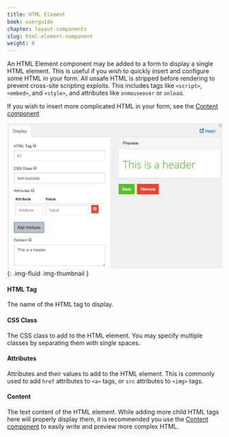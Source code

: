 ```yaml
---
title: HTML Element
book: userguide
chapter: layout-components
slug: html-element-component
weight: 8
---
```

An HTML Element component may be added to a form to display a single HTML element. This is useful if you wish to quickly insert and configure some HTML in your form. All unsafe HTML is stripped before rendering to prevent cross-site scripting exploits. This includes tags like `<script>`, `<embed>`, and `<style>`, and attributes like `onmouseover` or `onload`.

If you wish to insert more complicated HTML in your form, see the [Content component](#content-component)

![](/assets/img/html-element-display.png){: .img-fluid .img-thumbnail }

#### HTML Tag

The name of the HTML tag to display.

#### CSS Class

The CSS class to add to the HTML element. You may specify multiple classes by separating them with single spaces.

#### Attributes

Attributes and their values to add to the HTML element. This is commonly used to add `href` attributes to `<a>` tags, or `src` attributes to `<img>` tags.

#### Content

The text content of the HTML element. While adding more child HTML tags here will properly display them, it is recommended you use the [Content component](#content-component) to easily write and preview more complex HTML.
